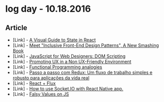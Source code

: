 # log day - 10.18.2016

## Article

- \[Link\] - [A Visual Guide to State in React](https://daveceddia.com/visual-guide-to-state-in-react/)
- \[Link\] - [Meet "Inclusive Front-End Design Patterns", A New Smashing Book](https://www.smashingmagazine.com/inclusive-design-patterns/)
- \[Link\] - [JavaScript for Web Designers: DOM Scripting](http://alistapart.com/article/javascript-for-web-designers)
- \[Link\] - [Promoting UX in a Non UX-Friendly Environment](http://blog.usabilla.com/promoting-ux-non-ux-friendly-environment-get-stakeholders-board/)
- \[Link\] - [Functional Programming analogies](https://medium.com/@katzicat/functional-programming-analogies-592a7e35d870#.j85ql34at)
- \[Link\] - [Passo a passo com Redux: Um fluxo de trabalho simples e robusto para aplicações da vida real](https://medium.com/nossa-coletividad/passo-a-passo-com-redux-um-fluxo-de-trabalho-simples-e-robusto-para-aplica%C3%A7%C3%B5es-da-vida-real-9b8f8236a1cb#.y13b5hd5i)
- \[Link\] - [React + Flux](https://medium.com/synchro-tec/react-flux-85bff146d625#.lvoe4h822)
- \[Link\] - [How to use Socket.IO with React Native app.](https://medium.com/@A7medAshraff/how-to-use-socket-io-with-react-native-app-80bb3f168405#.r4voa3a18)
- \[Link\] - [Falsy Values on JS](https://medium.com/@diegocastro_7330/falsy-values-on-js-e8a542166add#.a695exdpb)
